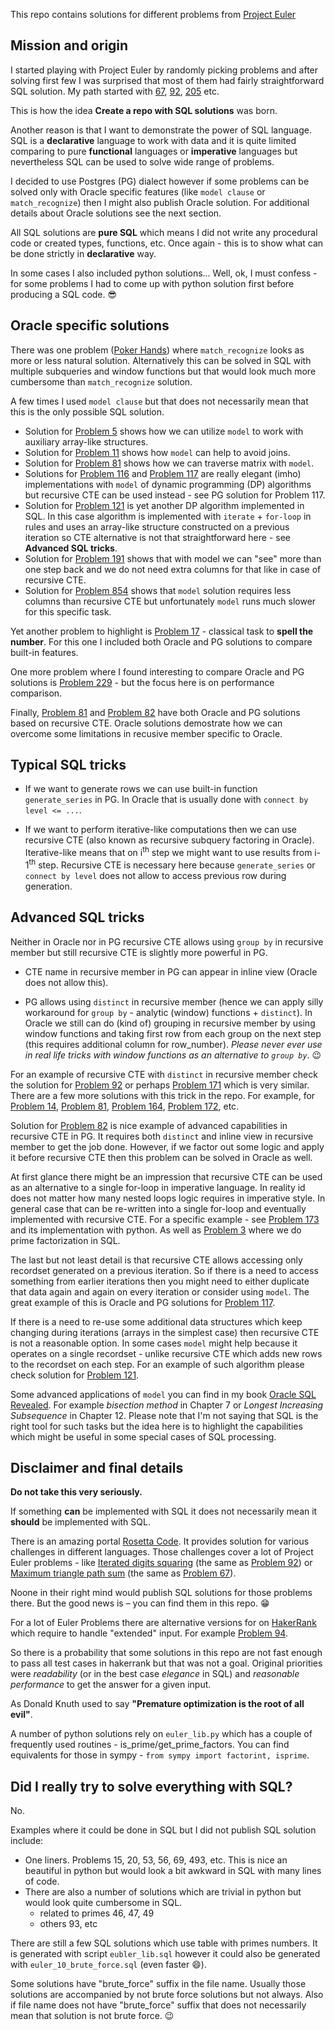 This repo contains solutions for different problems from [Project Euler](https://projecteuler.net/archives)

## Mission and origin

I started playing with Project Euler by randomly picking problems and after solving first few I was surprised that most of them had fairly straightforward SQL solution. My path started with [67](https://projecteuler.net/problem=67), [92](https://projecteuler.net/problem=92), [205](https://projecteuler.net/problem=205) etc.

This is how the idea **Create a repo with SQL solutions** was born.

Another reason is that I want to demonstrate the power of SQL language.
SQL is a **declarative** language to work with data and it is quite limited comparing to pure **functional** languages or **imperative** languages but nevertheless SQL can be used to solve wide range of problems.

I decided to use Postgres (PG) dialect however if some problems can be solved only with Oracle specific features (like `model clause` or `match_recognize`) then I might also publish Oracle solution. For additional details about Oracle solutions see the next section.

All SQL solutions are **pure SQL** which means I did not write any procedural code or created types, functions, etc. Once again - this is to show what can be done strictly in **declarative** way.

In some cases I also included python solutions... Well, ok, I must confess - for some problems I had to come up with python solution first before producing a SQL code. :sunglasses:

## Oracle specific solutions

There was one problem ([Poker Hands](https://projecteuler.net/problem=54)) where `match_recognize` looks as more or less natural solution. Alternatively this can be solved in SQL with multiple subqueries and window functions but that would look much more cumbersome than `match_recognize` solution.

A few times I used `model clause` but that does not necessarily mean that this is the only possible SQL solution.
* Solution for [Problem 5](https://projecteuler.net/problem=5) shows how we can utilize `model` to work with auxiliary array-like structures.
* Solution for [Problem 11](https://projecteuler.net/problem=11) shows how `model` can help to avoid joins.
* Solution for [Problem 81](https://projecteuler.net/problem=81) shows how we can traverse matrix with `model`.
* Solutions for [Problem 116](https://projecteuler.net/problem=116) and [Problem 117](https://projecteuler.net/problem=117) are really elegant (imho) implementations with `model` of dynamic programming (DP) algorithms but recursive CTE can be used instead - see PG solution for Problem 117.
* Solution for [Problem 121](https://projecteuler.net/problem=121) is yet another DP algorithm implemented in SQL. In this case algorithm is implemented with `iterate` + `for-loop` in rules and uses an array-like structure constructed on a previous iteration so CTE alternative is not that straightforward here - see **Advanced SQL tricks**.
* Solution for [Problem 191](https://projecteuler.net/problem=191) shows that with model we can "see" more than one step back and we do not need extra columns for that like in case of recursive CTE.
* Solution for [Problem 854](https://projecteuler.net/problem=854) shows that `model` solution requires less columns than recursive CTE but unfortunately `model` runs much slower for this specific task.

Yet another problem to highlight is [Problem 17](https://projecteuler.net/problem=17) - classical task to **spell the number**. For this one I included both Oracle and PG solutions to compare built-in features. 

One more problem where I found interesting to compare Oracle and PG solutions is [Problem 229](https://projecteuler.net/problem=229) - but the focus here is on performance comparison.

Finally, [Problem 81](https://projecteuler.net/problem=81) and [Problem 82](https://projecteuler.net/problem=82) have both Oracle and PG solutions based on recursive CTE. Oracle solutions demostrate how we can overcome some limitations in recusive member specific to Oracle.

## Typical SQL tricks

* If we want to generate rows we can use built-in function `generate_series` in PG.
In Oracle that is usually done with `connect by level <= ...`.

* If we want to perform iterative-like computations then we can use recursive CTE (also known as recursive subquery factoring in Oracle).
Iterative-like means that on i<sup>th</sup> step we might want to use results from i-1<sup>th</sup> step. Recursive CTE is necessary here because `generate_series` or `connect by level` does not allow to access previous row during generation.

## Advanced SQL tricks

Neither in Oracle nor in PG recursive CTE allows using `group by` in recursive member but still recursive CTE is slightly more powerful in PG.

* CTE name in recursive member in PG can appear in inline view (Oracle does not allow this).

* PG allows using `distinct` in recursive member (hence we can apply silly workaround for `group by` - analytic (window) functions + `distinct`). In Oracle we still can do (kind of) grouping in recursive member by using window functions and taking first row from each group on the next step (this requires additional column for row_number). *Please never ever use in real life tricks with window functions as an alternative to `group by`*. :wink:

For an example of recursive CTE with `distinct` in recursive member check the solution for [Problem 92](https://projecteuler.net/problem=92) or perhaps [Problem 171](https://projecteuler.net/problem=171) which is very similar. There are a few more solutions with this trick in the repo. For example, for [Problem 14](https://projecteuler.net/problem=14),  [Problem 81](https://projecteuler.net/problem=81), [Problem 164](https://projecteuler.net/problem=164), [Problem 172](https://projecteuler.net/problem=172), etc.

Solution for [Problem 82](https://projecteuler.net/problem=82) is nice example of advanced capabilities in recursive CTE in PG. It requires both `distinct` and inline view in recursive member to get the job done. However, if we factor out some logic and apply it before recursive CTE then this problem can be solved in Oracle as well.

At first glance there might be an impression that recursive CTE can be used as an alternative to a single for-loop in imperative language. In reality id does not matter how many nested loops logic requires in imperative style. In general case that can be re-written into a single for-loop and eventually implemented with recursive CTE. For a specific example - see [Problem 173](https://projecteuler.net/problem=173) and its implementation with python. As well as [Problem 3](https://projecteuler.net/problem=3) where we do prime factorization in SQL.

The last but not least detail is that recursive CTE allows accessing only recordset generated on a previous iteration. So if there is a need to access something from earlier iterations then you might need to either duplicate that data again and again on every iteration or consider using `model`. The great example of this is Oracle and PG solutions for [Problem 117](https://projecteuler.net/problem=117).

If there is a need to re-use some additional data structures which keep changing during iterations (arrays in the simplest case) then recursive CTE is not a reasonable option. In some cases `model` might help because it operates on a single recordset - unlike recursive CTE which adds new rows to the recordset on each step. For an example of such algorithm please check solution for [Problem 121](https://projecteuler.net/problem=121).

Some advanced applications of `model` you can find in my book [Oracle SQL Revealed](https://link.springer.com/book/10.1007/978-1-4842-3372-6). For example *bisection method* in Chapter 7 or *Longest Increasing Subsequence* in Chapter 12. Please note that I'm not saying that SQL is the right tool for such tasks but the idea here is to highlight the capabilities which might be useful in some special cases of SQL processing.

## Disclaimer and final details

**Do not take this very seriously.**

If something **can** be implemented with SQL it does not necessarily mean it **should** be implemented with SQL.

There is an amazing portal [Rosetta Code](https://rosettacode.org/wiki/Rosetta_Code). It provides solution for various challenges in different languages. Those challenges cover a lot of Project Euler problems - like [Iterated digits squaring](https://rosettacode.org/wiki/Iterated_digits_squaring) (the same as [Problem 92](https://projecteuler.net/problem=92)) or [Maximum triangle path sum](https://rosettacode.org/wiki/Maximum_triangle_path_sum) (the same as [Problem 67](https://projecteuler.net/problem=67)).

Noone in their right mind would publish SQL solutions for those problems there. But the good news is – you can find them in this repo. :grin:

For a lot of Euler Problems there are alternative versions for on [HakerRank](https://www.hackerrank.com/contests/projecteuler/challenges) which require to handle "extended" input.
For example [Problem 94](https://www.hackerrank.com/contests/projecteuler/challenges/euler094/problem).

So there is a probability that some solutions in this repo are not fast enough to pass all test cases in hakerrank but that was not a goal.
Original priorities were *readability* (or in the best case *elegance* in SQL) and *reasonable performance* to get the answer for a given input.

As Donald Knuth used to say **"Premature optimization is the root of all evil"**.

A number of python solutions rely on `euler_lib.py` which has a couple of frequently used routines - is_prime/get_prime_factors. You can find equivalents for those in sympy -
`from sympy import factorint, isprime`.

## Did I really try to solve everything with SQL?

No.

Examples where it could be done in SQL but I did not publish SQL solution include:
* One liners. Problems 15, 20, 53, 56, 69, 493, etc. This is nice an beautiful in python but would look a bit awkward in SQL with many lines of code.
* There are also a number of solutions which are trivial in python but would look quite cumbersome in SQL.
    * related to primes 46, 47, 49 
    * others 93, etc

There are still a few SQL solutions which use table with primes numbers. It is generated with script `eubler_lib.sql` however it could also be generated with `euler_10_brute_force.sql` (even faster :smile:). 

Some solutions have "brute_force" suffix in the file name. Usually those solutions are accompanied by not brute force solutions but not always. Also if file name does not have "brute_force" suffix that does not necessarily mean that solution is not brute force. :wink: